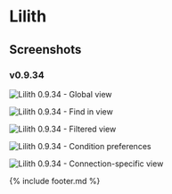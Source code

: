 # Lilith

## Screenshots

### v0.9.34

![][global-view]

![][find-view]

![][filtered-view]

![][prefs-conditions]

![][connection-view]

[][historic-screenshots]

{% include footer.md %}

[historic-screenshots]: historic-screenshots.html "Historic Screenshots"

[global-view]: media/lilith-0.9.34-global-view.png "Lilith 0.9.34 - Global view"
[find-view]: media/lilith-0.9.34-find.png "Lilith 0.9.34 - Find in view"
[filtered-view]: media/lilith-0.9.34-filtered.png "Lilith 0.9.34 - Filtered view"
[prefs-conditions]: media/lilith-0.9.34-prefs-conditions.png "Lilith 0.9.34 - Condition preferences"
[connection-view]: media/lilith-0.9.34-connection-specific-view.png "Lilith 0.9.34 - Connection-specific view"
